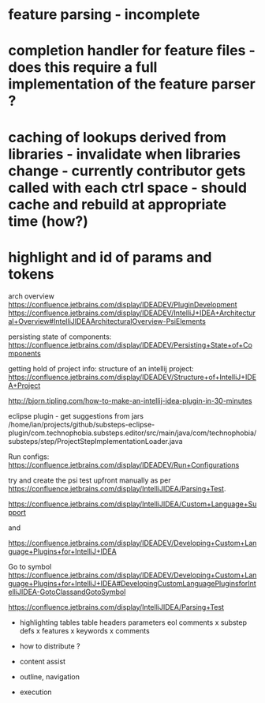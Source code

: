 # feature parsing - incomplete

# completion handler for feature files - does this require a full implementation of the feature parser ?

# caching of lookups derived from libraries - invalidate when libraries change - currently contributor gets called with each ctrl space - should cache and rebuild at appropriate time (how?)

# highlight and id of params and tokens

arch overview
https://confluence.jetbrains.com/display/IDEADEV/PluginDevelopment
https://confluence.jetbrains.com/display/IDEADEV/IntelliJ+IDEA+Architectural+Overview#IntelliJIDEAArchitecturalOverview-PsiElements



persisting state of components:
https://confluence.jetbrains.com/display/IDEADEV/Persisting+State+of+Components

getting hold of project info:
structure of an intellij project:
https://confluence.jetbrains.com/display/IDEADEV/Structure+of+IntelliJ+IDEA+Project

http://bjorn.tipling.com/how-to-make-an-intellij-idea-plugin-in-30-minutes


eclipse plugin - get suggestions from jars
/home/ian/projects/github/substeps-eclipse-plugin/com.technophobia.substeps.editor/src/main/java/com/technophobia/substeps/step/ProjectStepImplementationLoader.java



Run configs:
https://confluence.jetbrains.com/display/IDEADEV/Run+Configurations

try and create the psi test upfront manually
as per https://confluence.jetbrains.com/display/IntelliJIDEA/Parsing+Test.

https://confluence.jetbrains.com/display/IntelliJIDEA/Custom+Language+Support

and 

https://confluence.jetbrains.com/display/IDEADEV/Developing+Custom+Language+Plugins+for+IntelliJ+IDEA


Go to symbol
https://confluence.jetbrains.com/display/IDEADEV/Developing+Custom+Language+Plugins+for+IntelliJ+IDEA#DevelopingCustomLanguagePluginsforIntelliJIDEA-GotoClassandGotoSymbol



https://confluence.jetbrains.com/display/IntelliJIDEA/Parsing+Test


* highlighting
    tables
    table headers
    parameters
    eol comments
  x  substep defs
  x  features
  x  keywords
  x  comments

* how to distribute ?
    
* content assist

* outline, navigation

* execution
